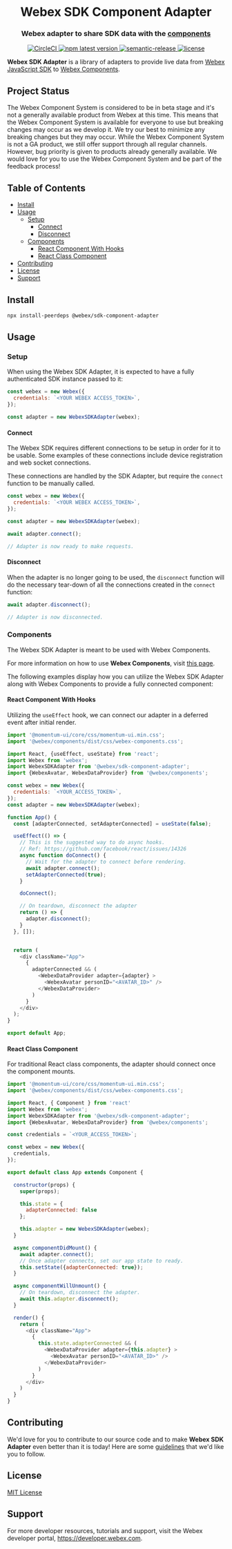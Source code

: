 <h1 align='center' style='border-bottom: none;'>Webex SDK Component Adapter</h1>
<h3 align='center'>Webex adapter to share SDK data with the <a href="https://github.com/webex/components">components</a></h3>
<p align='center'>
<a href='https://circleci.com/gh/webex/sdk-component-adapter'>
    <img alt='CircleCI' src='https://circleci.com/gh/webex/sdk-component-adapter.svg?style=shield'>
  </a>
  <a href='https://www.npmjs.com/package/@webex/sdk-component-adapter'>
    <img alt='npm latest version' src='https://img.shields.io/npm/v/@webex/sdk-component-adapter?label=npm%40latest'>
  </a>
  <a href='#badge'>
    <img alt='semantic-release' src='https://img.shields.io/badge/%20%20%F0%9F%93%A6%F0%9F%9A%80-semantic--release-e10079.svg'>
  </a>
  <a href='https://github.com/webex/sdk-component-adapter/blob/master/LICENSE'>
    <img src='https://img.shields.io/npm/l/webex.svg' alt='license'>
  </a>
</p>

**Webex SDK Adapter** is a library of adapters to provide live data from [Webex JavaScript SDK](https://github.com/webex/webex-js-sdk) to [Webex Components](https://github.com/webex/components).

## Project Status

The Webex Component System is considered to be in beta stage and it's not a generally available product from Webex at this time.
This means that the Webex Component System is available for everyone to use but breaking changes may occur as we develop it.
We try our best to minimize any breaking changes but they may occur.
While the Webex Component System is not a GA product, we still offer support through all regular channels.
However, bug priority is given to products already generally available.
We would love for you to use the Webex Component System and be part of the feedback process!

## Table of Contents

- [Install](#install)
- [Usage](#usage)
  - [Setup](#setup)
    - [Connect](#connect)
    - [Disconnect](#disconnect)
  - [Components](#components)
    - [React Component With Hooks](#react-component-with-hooks)
    - [React Class Component](#react-class-component)
- [Contributing](#contributing)
- [License](#license)
- [Support](#support)

## Install

```bash
npx install-peerdeps @webex/sdk-component-adapter
```

## Usage

### Setup

When using the Webex SDK Adapter, it is expected to have a fully authenticated SDK instance passed to it:

```js
const webex = new Webex({
  credentials: `<YOUR WEBEX ACCESS_TOKEN>`,
});

const adapter = new WebexSDKAdapter(webex);
```

#### Connect

The Webex SDK requires different connections to be setup in order for it to be usable.
Some examples of these connections include device registration and web socket connections.

These connections are handled by the SDK Adapter, but require the `connect` function to be manually called.

```js
const webex = new Webex({
  credentials: `<YOUR WEBEX ACCESS_TOKEN>`,
});

const adapter = new WebexSDKAdapter(webex);

await adapter.connect();

// Adapter is now ready to make requests.
```

#### Disconnect

When the adapter is no longer going to be used, the `disconnect` function will do the necessary tear-down of all the connections created in the `connect` function:

```js
await adapter.disconnect();

// Adapter is now disconnected.
```

### Components

The Webex SDK Adapter is meant to be used with Webex Components.

For more information on how to use **Webex Components**, visit [this page](https://github.com/webex/components/blob/master/README.md).

The following examples display how you can utilize the Webex SDK Adapter along with Webex Components to provide a fully connected component:

#### React Component With Hooks

Utilizing the `useEffect` hook, we can connect our adapter in a deferred event after initial render.

```js
import '@momentum-ui/core/css/momentum-ui.min.css';
import '@webex/components/dist/css/webex-components.css';

import React, {useEffect, useState} from 'react';
import Webex from 'webex';
import WebexSDKAdapter from '@webex/sdk-component-adapter';
import {WebexAvatar, WebexDataProvider} from '@webex/components';

const webex = new Webex({
  credentials: `<YOUR_ACCESS_TOKEN>`,
});
const adapter = new WebexSDKAdapter(webex);

function App() {
  const [adapterConnected, setAdapterConnected] = useState(false);

  useEffect(() => {
    // This is the suggested way to do async hooks.
    // Ref: https://github.com/facebook/react/issues/14326
    async function doConnect() {
      // Wait for the adapter to connect before rendering.
      await adapter.connect();
      setAdapterConnected(true);
    }

    doConnect();

    // On teardown, disconnect the adapter
    return () => {
      adapter.disconnect();
    }
  }, []);


  return (
    <div className="App">
      {
        adapterConnected && (
          <WebexDataProvider adapter={adapter} >
            <WebexAvatar personID="<AVATAR_ID>" />
          </WebexDataProvider>
        )
      }
    </div>
  );
}

export default App;

```

#### React Class Component

For traditional React class components, the adapter should connect once the component mounts.

```js
import '@momentum-ui/core/css/momentum-ui.min.css';
import '@webex/components/dist/css/webex-components.css';

import React, { Component } from 'react'
import Webex from 'webex';
import WebexSDKAdapter from '@webex/sdk-component-adapter';
import {WebexAvatar, WebexDataProvider} from '@webex/components';

const credentials = `<YOUR_ACCESS_TOKEN>`;

const webex = new Webex({
  credentials,
});

export default class App extends Component {

  constructor(props) {
    super(props);

    this.state = {
      adapterConnected: false
    };

    this.adapter = new WebexSDKAdapter(webex);
  }

  async componentDidMount() {
    await adapter.connect();
    // Once adapter connects, set our app state to ready.
    this.setState({adapterConnected: true});
  }

  async componentWillUnmount() {
    // On teardown, disconnect the adapter.
    await this.adapter.disconnect();
  }

  render() {
    return (
      <div className="App">
        {
          this.state.adapterConnected && (
            <WebexDataProvider adapter={this.adapter} >
              <WebexAvatar personID="<AVATAR_ID>" />
            </WebexDataProvider>
          )
        }
      </div>
    )
  }
}

```

## Contributing

We'd love for you to contribute to our source code and to make **Webex SDK Adapter** even better than it is today!
Here are some [guidelines](https://github.com/webex/sdk-component-adapter/blob/master/CONTRIBUTING.md)
that we'd like you to follow.

## License

[MIT License](https://opensource.org/licenses/MIT)

## Support

For more developer resources, tutorials and support, visit the Webex developer portal, https://developer.webex.com.

